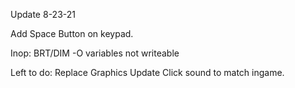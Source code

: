 Update 8-23-21

Add Space Button on keypad.

Inop:
BRT/DIM -O variables not writeable 

Left to do:
Replace Graphics
Update Click sound to match ingame. 